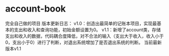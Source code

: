 # account-book
完全自己做的项目
版本更新日志：
v1.0：创造出最简单的记账本项目，实现最基本的支出和收入和查询功能，初始金额设置为0。
v1.1：新增了account类，存储支出和收入的数据，代码耦合度降低，对不合法的输入（支出大于收入，收入小于0，支出小于0）进行了判断，对退出系统增加了是否退出系统的判断。
当前最新版本v1.1
